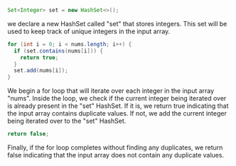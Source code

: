 ```java
Set<Integer> set = new HashSet<>();
```

we declare a new HashSet called "set" that stores integers. This set will be used to keep track of unique integers in the input array.

```java
for (int i = 0; i < nums.length; i++) {
  if (set.contains(nums[i])) {
    return true;
  }
  set.add(nums[i]);
}
```

We begin a for loop that will iterate over each integer in the input array "nums". Inside the loop, we check if the current integer being iterated over is already present in the "set" HashSet. If it is, we return true indicating that the input array contains duplicate values. If not, we add the current integer being iterated over to the "set" HashSet.

```java
return false;
```

Finally, if the for loop completes without finding any duplicates, we return false indicating that the input array does not contain any duplicate values.
